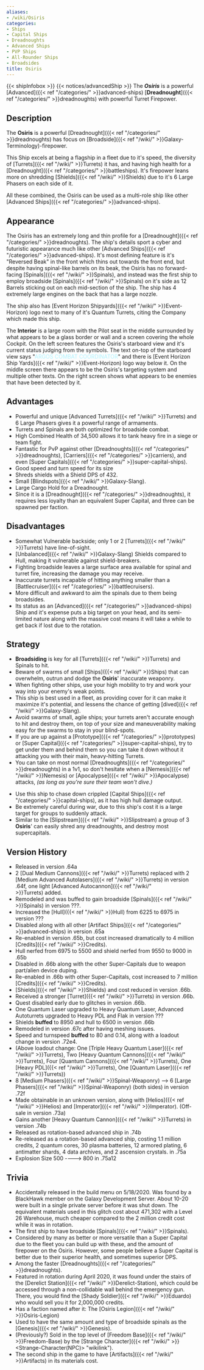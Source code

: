 ```yaml
---
aliases:
- /wiki/Osiris
categories:
- Ships
- Capital Ships
- Dreadnoughts
- Advanced Ships
- PVP Ships
- All-Rounder Ships
- Broadsides
title: Osiris
---
```


{{< shipInfobox >}} {{< notices/advancedShip >}} The **_Osiris_** is a powerful [Advanced]({{< ref "/categories/" >}}advanced-ships) [**Dreadnought**]({{< ref "/categories/" >}}dreadnoughts) with powerful Turret Firepower.

## Description

The **Osiris** is a powerful [Dreadnought]({{< ref "/categories/" >}}dreadnoughts) has focus on [Broadside]({{< ref "/wiki/" >}}Galaxy-Terminology)-firepower.

This Ship excels at being a flagship in a fleet due to it's speed, the diversity of [Turrets]({{< ref "/wiki/" >}}Turrets) it has, and having high health for a [Dreadnought]({{< ref "/categories/" >}}battleships). It's firepower leans more on shredding [Shields]({{< ref "/wiki/" >}}Shields) due to it's 6 Large Phasers on each side of it.

All these combined, the Osiris can be used as a multi-role ship like other [Advanced Ships]({{< ref "/categories/" >}}advanced-ships).

## Appearance

The Osiris has an extremely long and thin profile for a [Dreadnought]({{< ref "/categories/" >}}dreadnoughts). The ship's details sport a cyber and futuristic appearance much like other [Advanced Ships]({{< ref "/categories/" >}}advanced-ships). It's most defining feature is it's "Reversed Beak" in the front which thins out towards the front end, but despite having spinal-like barrels on its beak, the Osiris has no forward-facing [Spinals]({{< ref "/wiki/" >}}Spinals), and instead was the first ship to employ broadside [Spinals]({{< ref "/wiki/" >}}Spinals) on it's side as 12 Barrels sticking out on each mid-section of the ship. The ship has 4 extremely large engines on the back that has a large nozzle.

The ship also has [Event Horizon Shipyards]({{< ref "/wiki/" >}}Event-Horizon) logo next to many of it's Quantum Turrets, citing the Company which made this ship.

The **Interior** is a large room with the Pilot seat in the middle surrounded by what appears to be a glass border or wall and a screen covering the whole Cockpit. On the left screen features the Osiris's starboard view and it's current status judging from the symbols. The text on-top of the starboard view says "<span style="color:#aef2fe">ARGOS COMBAT COORDINATOR</span>" and there is [Event Horizon Ship Yards]({{< ref "/wiki/" >}}Event-Horizon) logo way below it. On the middle screen there appears to be the Osiris's targeting system and multiple other texts. On the right screen shows what appears to be enemies that have been detected by it.

## Advantages

- Powerful and unique [Advanced Turrets]({{< ref "/wiki/" >}}Turrets) and 6 Large Phasers gives it a powerful range of armaments.
- Turrets and Spinals are both optimized for broadside combat.
- High Combined Health of 34,500 allows it to tank heavy fire in a siege or team fight.
- Fantastic for PvP against other [Dreadnoughts]({{< ref "/categories/" >}}dreadnoughts), [Carriers]({{< ref "/categories/" >}}carriers), and even [Super Capitals]({{< ref "/categories/" >}}super-capital-ships).
- Good speed and turn speed for its size
- Shreds shields with a Shield DPS of 432.
- Small [Blindspots]({{< ref "/wiki/" >}}Galaxy-Slang).
- Large Cargo Hold for a Dreadnought.
- Since it is a [Dreadnought]({{< ref "/categories/" >}}dreadnoughts), it requires less loyalty than an equivalent Super Capital, and three can be spawned per faction.

## Disadvantages

- Somewhat Vulnerable backside; only 1 or 2 [Turrets]({{< ref "/wiki/" >}}Turrets) have line-of-sight.
- [Unbalanced]({{< ref "/wiki/" >}}Galaxy-Slang) Shields compared to Hull, making it vulnerable against shield-breakers.
- Fighting broadside leaves a large surface area available for spinal and turret fire, increasing the damage you may receive.
- Inaccurate turrets incapable of hitting anything smaller than a [Battlecruiser]({{< ref "/categories/" >}}battlecruisers).
- More difficult and awkward to aim the spinals due to them being broadsides.
- Its status as an [Advanced]({{< ref "/categories/" >}}advanced-ships) Ship and it's expense puts a big target on your head, and its semi-limited nature along with the massive cost means it will take a while to get back if lost due to the rotation.

## Strategy

- **Broadsiding** is key for all [Turrets]({{< ref "/wiki/" >}}Turrets) and Spinals to hit.
- Beware of swarms of small [Ships]({{< ref "/wiki/" >}}Ships) that can overwhelm, outrun and dodge the **Osiris**' inaccurate weaponry.
- When fighting other ships, use your high mobility to try and work your way into your enemy's weak points.
- This ship is best used in a fleet, as providing cover for it can make it maximize it's potential, and lessens the chance of getting [dived]({{< ref "/wiki/" >}}Galaxy-Slang).
- Avoid swarms of small, agile ships; your turrets aren't accurate enough to hit and destroy them, on top of your size and maneuverability making easy for the swarms to stay in your blind-spots.
- If you are up against a [Prototype]({{< ref "/categories/" >}}prototypes) or [Super Capital]({{< ref "/categories/" >}}super-capital-ships), try to get under them and behind them so you can take it down without it attacking you with their main, heavy-hitting Turrets.
- You can take on most normal [Dreadnoughts]({{< ref "/categories/" >}}dreadnoughts) in a 1v1, so don't hesitate when a [Nemesis]({{< ref "/wiki/" >}}Nemesis) or [Apocalypse]({{< ref "/wiki/" >}}Apocalypse) attacks, _(as long as you're sure their team won't dive.)_

<!-- -->

- Use this ship to chase down crippled [Capital Ships]({{< ref "/categories/" >}}capital-ships), as it has high hull damage output.
- Be extremely careful during war, due to this ship's cost it is a large target for groups to suddenly attack.
- Similar to the [Slipstream]({{< ref "/wiki/" >}}Slipstream) a group of 3 **Osiris**' can easily shred any dreadnoughts, and destroy most supercapitals.

## Version History 

- Released in version .64a
- 2 [Dual Medium Cannons]({{< ref "/wiki/" >}}Turrets) replaced with 2 [Medium Advanced Autolasers]({{< ref "/wiki/" >}}Turrets) in version .64f, one light [Advanced Autocannon]({{< ref "/wiki/" >}}Turrets) added.
- Remodeled and was buffed to gain broadside [Spinals]({{< ref "/wiki/" >}}Spinals) in version ???.
- Increased the [Hull]({{< ref "/wiki/" >}}Hull) from 6225 to 6975 in version ???
- Disabled along with all other [Artifact Ships]({{< ref "/categories/" >}}advanced-ships) in version .65a
- Re-enabled in version .65b, but cost increased dramatically to 4 million [Credits]({{< ref "/wiki/" >}}Credits).
- Hull nerfed from 6975 to 5500 and shield nerfed from 9550 to 9000 in .65b
- Disabled in .66b along with the other Super-Capitals due to weapon part/alien device duping.
- Re-enabled in .66b with other Super-Capitals, cost increased to 7 million [Credits]({{< ref "/wiki/" >}}Credits).
- [Shields]({{< ref "/wiki/" >}}Shields) and cost reduced in version .66b.
- Received a stronger [Turret]({{< ref "/wiki/" >}}Turrets) in version .66b.
- Quest disabled early due to glitches in version .66b.
- One Quantum Laser upgraded to Heavy Quantum Laser, Advanced Autoturrets upgraded to Heavy PDL and Flak in version ???
- Shields **buffed** to 8950 and hull to 6500 in version .66b
- Remodeled in version .67c after having meshing issues.
- Speed and turnspeed **buffed** to 80 and 0.14, along with a loadout change in version .72e4.
- (Above loadout change: One [Triple Heavy Quantum Laser]({{< ref "/wiki/" >}}Turrets), Two [Heavy Quantum Cannons]({{< ref "/wiki/" >}}Turrets), Four [Quantum Cannons]({{< ref "/wiki/" >}}Turrets), One [Heavy PDL]({{< ref "/wiki/" >}}Turrets), One [Quantum Laser]({{< ref "/wiki/" >}}Turrets))
- 8 [Medium Phasers]({{< ref "/wiki/" >}}Spinal-Weaponry) --> 6 [Large Phasers]({{< ref "/wiki/" >}}Spinal-Weaponry) (both sides) in version .72f
- Made obtainable in an unknown version, along with [Helios]({{< ref "/wiki/" >}}Helios) and [Imperator]({{< ref "/wiki/" >}}Imperator). (Off-sale in version .73a)
- Gains another [Heavy Quantum Cannon]({{< ref "/wiki/" >}}Turrets) in version .74b
- Released as rotation-based advanced ship in .74b
- Re-released as a rotation-based advanced ship, costing 1.1 million credits, 2 quantum cores, 30 plasma batteries, 12 armored plating, 6 antimatter shards, 4 data archives, and 2 ascension crystals. in .75a
- Explosion Size 500 ----> 800 in .75a12

## Trivia

- Accidentally released in the build menu on 5/18/2020. Was found by a BlackHawk member on the Galaxy Development Server. About 10-20 were built in a single private server before it was shut down. The equivalent materials used in this glitch cost about 471,302 with a Level 26 Warehouse, much cheaper compared to the 2 million credit cost while it was in rotation.
- The first ship to have broadside [Spinals]({{< ref "/wiki/" >}}Spinals).
- Considered by many as better or more versatile than a Super Capital due to the fleet you can build up with these, and the amount of firepower on the Osiris. However, some people believe a Super Capital is better due to their superior health, and sometimes superior DPS.
- Among the faster [Dreadnoughts]({{< ref "/categories/" >}}dreadnoughts).
- Featured in rotation during April 2020, it was found under the stairs of the [Derelict Station]({{< ref "/wiki/" >}}Derelict-Station), which could be accessed through a non-collidable wall behind the emergency gun. There, you would find the [Shady Soldier]({{< ref "/wiki/" >}}Eduardo) who would sell you it for 2,000,000 credits.
- Has a faction named after it: The [Osiris Legion]({{< ref "/wiki/" >}}Osiris-Legion)
- Used to have the same amount and type of broadside spinals as the [Genesis]({{< ref "/wiki/" >}}Genesis).
- (Previously?) Sold in the top level of [Freedom Base]({{< ref "/wiki/" >}}Freedom-Base) by the [Strange Character]({{< ref "/wiki/" >}}<Strange-Character(NPC)> "wikilink").
- The second ship in the game to have [Artifacts]({{< ref "/wiki/" >}}Artifacts) in its materials cost.